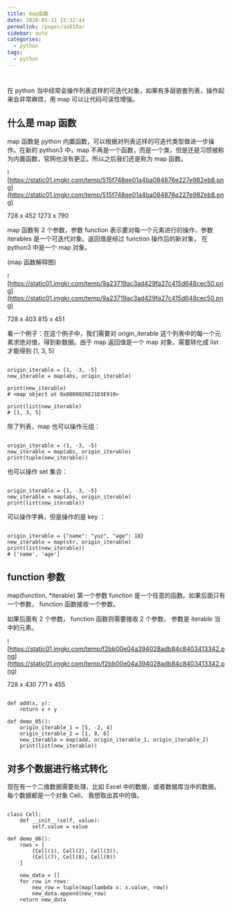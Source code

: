 ```yaml
---
title: map函数
date: 2020-05-31 15:32:44
permalink: /pages/aa810a/
sidebar: auto
categories:
  - python
tags:
  - python
---
```

# 

在 python 当中经常会操作列表这样的可迭代对象，如果有多层嵌套列表，操作起来会非常麻烦，用 map 可以让代码可读性增强。

## 什么是 map 函数

map 函数是 python 内置函数，可以根据对列表这样的可迭代类型做进一步操作。在新的 python3 中，map 不再是一个函数，而是一个类，但是还是习惯被称为内置函数，官网也没有更正。所以之后我们还是称为 map 函数。

![https://static01.imgkr.com/temp/515f748ee01a4ba084876e227e982eb8.png](https://static01.imgkr.com/temp/515f748ee01a4ba084876e227e982eb8.png)

728 x 452
1273 x 790

map 函数有 2 个参数，参数 function 表示要对每一个元素进行的操作，参数 iterables 是一个可迭代对象。返回值是经过 function 操作后的新对象， 在 python3 中是一个 map 对象。

(map 函数解释图)

![https://static01.imgkr.com/temp/9a23719ac3ad429fa27c415d648cec50.png](https://static01.imgkr.com/temp/9a23719ac3ad429fa27c415d648cec50.png)

728 x 403
815 x 451

看一个例子：在这个例子中，我们需要对 origin_iterable 这个列表中的每一个元素求绝对值，得到新数据。由于 map 返回值是一个 map 对象，需要转化成 list 才能得到 [1, 3, 5]

```

origin_iterable = [1, -3, -5]
new_iterable = map(abs, origin_iterable)

print(new_iterable)
# <map object at 0x0000020E21D3E910>

print(list(new_iterable)
# [1, 3, 5]

```

除了列表，map 也可以操作元组：

```

origin_iterable = (1, -3, -5)
new_iterable = map(abs, origin_iterable)
print(tuple(new_iterable))

```

也可以操作 set 集合：

```

origin_iterable = {1, -3, -5}
new_iterable = map(abs, origin_iterable)
print(list(new_iterable))

```

可以操作字典，但是操作的是 key ：

```

origin_iterable = {"name": "yuz", "age": 18}
new_iterable = map(str, origin_iterable)
print(list(new_iterable))
# ['name', 'age']

```

## function 参数

map(function, *iterable) 第一个参数 function 是一个任意的函数。如果后面只有一个参数， function 函数接收一个参数。

如果后面有 2 个参数， function 函数则需要接收 2 个参数， 参数是 iterable 当中的元素。

![https://static01.imgkr.com/temp/f2bb00e04a394028adb84c8403413342.png](https://static01.imgkr.com/temp/f2bb00e04a394028adb84c8403413342.png)

728 x 430
771 x 455

```

def add(x, y):
    return x + y

def demo_05():
    origin_iterable_1 = [5, -2, 4]
    origin_iterable_2 = [1, 8, 6]
    new_iterable = map(add, origin_iterable_1, origin_iterable_2)
    print(list(new_iterable))

```

## 对多个数据进行格式转化

现在有一个二维数据需要处理，比如 Excel 中的数据，或者数据库当中的数据。每个数据都是一个对象 Cell， 我想取出其中的值。

```

class Cell:
    def __init__(self, value):
        self.value = value

def demo_06():
    rows = [
        (Cell(1), Cell(2), Cell(3)),
        (Cell(7), Cell(8), Cell(9))
    ]

    new_data = []
    for row in rows:
        new_row = tuple(map(lambda x: x.value, row))
        new_data.append(new_row)
    return new_data
```
